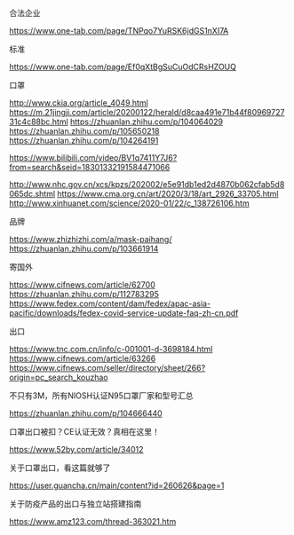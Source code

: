 合法企业

https://www.one-tab.com/page/TNPqo7YuRSK6jdGS1nXI7A

标准

https://www.one-tab.com/page/Ef0qXtBgSuCuOdCRsHZOUQ

口罩

http://www.ckia.org/article_4049.html
https://m.21jingji.com/article/20200122/herald/d8caa491e71b44f8096972731c4c88bc.html
https://zhuanlan.zhihu.com/p/104064029
https://zhuanlan.zhihu.com/p/105650218
https://zhuanlan.zhihu.com/p/104264191

https://www.bilibili.com/video/BV1q7411Y7J6?from=search&seid=18301332191584471066

http://www.nhc.gov.cn/xcs/kpzs/202002/e5e91db1ed2d4870b062cfab5d8065dc.shtml
https://www.cma.org.cn/art/2020/3/18/art_2926_33705.html
http://www.xinhuanet.com/science/2020-01/22/c_138726106.htm


品牌

https://www.zhizhizhi.com/a/mask-paihang/
https://zhuanlan.zhihu.com/p/103661914

寄国外

https://www.cifnews.com/article/62700
https://zhuanlan.zhihu.com/p/112783295
https://www.fedex.com/content/dam/fedex/apac-asia-pacific/downloads/fedex-covid-service-update-faq-zh-cn.pdf

出口

https://www.tnc.com.cn/info/c-001001-d-3698184.html
https://www.cifnews.com/article/63266
https://www.cifnews.com/seller/directory/sheet/266?origin=pc_search_kouzhao


不只有3M，所有NIOSH认证N95口罩厂家和型号汇总

https://zhuanlan.zhihu.com/p/104666440

口罩出口被扣？CE认证无效？真相在这里！

https://www.52by.com/article/34012


关于口罩出口，看这篇就够了

https://user.guancha.cn/main/content?id=260626&page=1


关于防疫产品的出口与独立站搭建指南

https://www.amz123.com/thread-363021.htm

